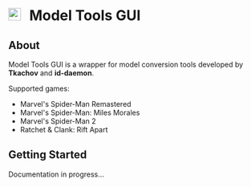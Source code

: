# <img src="../../ModelToolsGUI/ModelTools_icon.ico" alt="WebWorks Icon" width="25" height="25" style="margin-right: 10px;"> Model Tools GUI
## About
Model Tools GUI is a wrapper for model conversion tools developed by **Tkachov** and **id-daemon**.

Supported games:
- Marvel's Spider-Man Remastered
- Marvel's Spider-Man: Miles Morales
- Marvel's Spider-Man 2
- Ratchet & Clank: Rift Apart

## Getting Started
Documentation in progress...